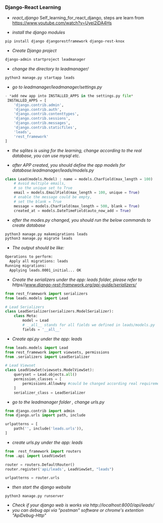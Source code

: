 ### Django-React Learning
- *react_django*
Self_learning_for_react_django, steps are learn from https://www.youtube.com/watch?v=Uyei2iDA4Hs

- *install the django modules*
```Bash
pip install django djangorestframework django-rest-knox
```

- *Create Django project*
```Bash
django-admin startproject leadmanager
```

- *change the directory to leadmanager/*
```Bash
python3 manage.py startapp leads
```
- *go to leadmanager/leadmanager/settings.py*
```python
- *add new app into INSTALLED_APPS in the settings.py file*
 INSTALLED_APPS = [
    'django.contrib.admin',
    'django.contrib.auth',
    'django.contrib.contenttypes',
    'django.contrib.sessions',
    'django.contrib.messages',
    'django.contrib.staticfiles',
    'leads',
    'rest_framework'
]
```
- *the sqlites is using for the learning, change according to the real database, you can use mysql etc.*

- *after APP created, you should define the app models for database:leadmanager/leads/models.py*
```python
class Lead(models.Model) : name = models.CharField(max_length = 100)
    # Avoid multiple emails,
    # so the unique set to True
    email = models.EmailField(max_length = 100, unique = True)
    # enable the message could be empty,
    # set the blank = True
    message = models.CharField(max_length = 500, blank = True)
    created_at = models.DateTimeField(auto_now_add = True)
```
- *after the modes.py changed, you should run the below commands to create database*
```Bash
python3 manage.py makemigrations leads
python3 manage.py migrate leads
```

- *The output should be like:*
```Bash
Operations to perform:
  Apply all migrations: leads
Running migrations:
  Applying leads.0001_initial... OK
```

- *Create the serializers under the app: leads folder, please refer to https//www.django-rest-framework.org/api-guide/serializers/*
```python
from rest_framework import serializers
from leads.models import Lead

# Lead Serializers
class LeadSerializer(serializers.ModelSerializer):
    class Meta:
        model = Lead
        # __all__ stands for all fields we defined in leads/models.py
        fields = '__all__'
```

- *Create api.py under the app: leads*
```python
from leads.models import Lead
from rest_framework import viewsets, permissions
from .serializers import LeadSerializer

# Lead Viewset
class LeadViewSet(viewsets.ModelViewSet):
    queryset = Lead.objects.all()
    permission_classes = [
        permissions.AllowAny #could be changed according real requirements
    ]
    serializer_class = LeadSerializer
```

- *go to the leadmanager folder , change urls.py*
```python
from django.contrib import admin
from django.urls import path, include

urlpatterns = [
    path('', include('leads.urls')),
]
```

- *create urls.py under the app: leads*
```python
from  rest_framework import routers
from .api import LeadViewSet

router = routers.DefaultRouter()
router.register('api/leads', LeadViewSet, "leads")

urlpatterns = router.urls
```

- *then start the django website*
```
python3 manage.py runserver
```

- *Check if your django web is works via http://localhost:8000/api/leads/*
- *you can debug api via "postman" software or chrome's extention "ApiDebug-Http"*
